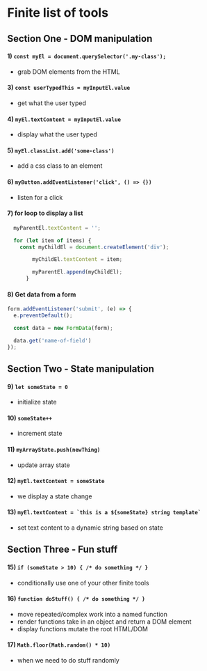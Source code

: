 # Finite list of tools

## Section One - DOM manipulation
#### 1) `const myEl = document.querySelector('.my-class');`
  - grab DOM elements from the HTML
#### 3) `const userTypedThis = myInputEl.value`
  - get what the user typed
#### 4) `myEl.textContent = myInputEl.value`
  - display what the user typed
#### 5) `myEl.classList.add('some-class')`
  - add a css class to an element
#### 6) `myButton.addEventListener('click', () => {})`
  - listen for a click
#### 7) for loop to display a list 
```js
  myParentEl.textContent = '';

  for (let item of items) {
    const myChildEl = document.createElement('div');

        myChildEl.textContent = item;

        myParentEl.append(myChildEl);
      }
```
#### 8) Get data from a form

```js
form.addEventListener('submit', (e) => {
  e.preventDefault();

  const data = new FormData(form);

  data.get('name-of-field')
});
```

## Section Two - State manipulation
#### 9) `let someState = 0`
  - initialize state
#### 10) `someState++`
  - increment state
#### 11) `myArrayState.push(newThing)`
  - update array state
#### 12) `myEl.textContent = someState`
  - we display a state change
#### 13) ```myEl.textContent = `this is a ${someState} string template` ```
  - set text content to a dynamic string based on state

## Section Three - Fun stuff
#### 15) `if (someState > 10) { /* do something */ }`
  - conditionally use one of your other finite tools
#### 16) `function doStuff() { /* do something */ }`
  - move repeated/complex work into a named function
  - render functions take in an object and return a DOM element
  - display functions mutate the root HTML/DOM
#### 17) `Math.floor(Math.random() * 10)`
  - when we need to do stuff randomly


